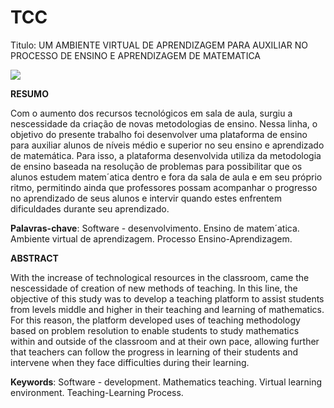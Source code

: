 # TCC
Titulo: UM AMBIENTE VIRTUAL DE APRENDIZAGEM PARA AUXILIAR NO PROCESSO DE ENSINO E APRENDIZAGEM DE MATEMATICA 

<a href="https://doi.org/10.29327/bs/2016.85941" target="_blank">
  <img src ="https://app.publications.even3.com.br/badge/doi?c=10.29327/bs/2016.85941">
</a>

**RESUMO**

Com o aumento dos recursos tecnológicos em sala de aula, surgiu a nescessidade da criação de novas metodologias de ensino. 
Nessa linha, o objetivo do presente trabalho foi desenvolver uma plataforma de ensino para auxiliar alunos de níveis médio 
e superior no seu ensino e aprendizado de matemática. Para isso, a plataforma desenvolvida utiliza da
metodologia de ensino baseada na resolução de problemas para possibilitar que os alunos
estudem matem´atica dentro e fora da sala de aula e em seu próprio ritmo, permitindo
ainda que professores possam acompanhar o progresso no aprendizado de seus alunos e
intervir quando estes enfrentem dificuldades durante seu aprendizado.

**Palavras-chave**: Software - desenvolvimento. Ensino de matem´atica. Ambiente virtual
de aprendizagem. Processo Ensino-Aprendizagem.

**ABSTRACT**

With the increase of technological resources in the classroom, came the nescessidade of
creation of new methods of teaching. In this line, the objective of this study was to develop
a teaching platform to assist students from levels middle and higher in their teaching
and learning of mathematics. For this reason, the platform developed uses of teaching
methodology based on problem resolution to enable students to study mathematics within
and outside of the classroom and at their own pace, allowing further that teachers can
follow the progress in learning of their students and intervene when they face difficulties
during their learning.

**Keywords**: Software - development. Mathematics teaching. Virtual learning environment. Teaching-Learning Process.
